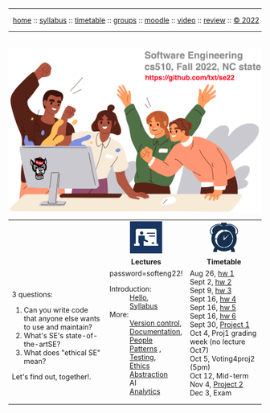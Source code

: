 <a name=top><br><hr>
<p align=center>
&nbsp;<a href="/README.md#top">home</a> ::
<a href="/docs/syllabus.md#top">syllabus</a> ::
<a href="/docs/syllabus.md#timetable">timetable</a> ::
<a href="https://docs.google.com/spreadsheets/d/1KKskduN7m1R3WYhQTLyWJgxkAvrp2UV-LEu5JWN26xo/edit#gid=0">groups</a> ::
<a href="https://moodle-courses2223.wolfware.ncsu.edu/course/view.php?id=1771">moodle</a> ::
<a href="https://ncsu.hosted.panopto.com/Panopto/Pages/Sessions/List.aspx#folderID=%22389b8ebf-2f29-4c15-8231-aee9000e3f05%22">video</a> ::
<a href="/docs/review.md">review</a> ::
<a href="/LICENSE.md#top">&copy; 2022</a>
<hr>
<br>
<a href="/README.md#top"><img align=center  width=700 src="/etc/img/banner.png"></a>


<table width="100%" border=0 align=center>
<tr>
<td width=300></td>
<td align=center xwidth=150><img src="/etc/img/lectures.gif"></td>
<td align=center width=200><img width=64 src="/etc/img/time.png"></td>
</tr>
<tr>
<td></td>
<td align=center><b>Lectures</b></td>
<td align=center><b>Timetable</b> </td>
</tr>
<tr>
<td>

3 questions:

<ol>
<li>Can you write code that anyone  else  wants to  use and maintain?</li>
<li>What's  SE's state-of-the-artSE?</li>
<li>What does "ethical SE" mean?</li>
</ol>
<p>Let's find out, together!.


</td>
<td valign=top  xwidth="100px">
password=softeng22!<br>
<!-- -------------------------------- -->
<dl>
 <dt>
    Introduction:
  </dt>
  <dd>
    <a href="/docs/hello.md">Hello</a>, <br>
    <a href="/docs/syllabus.md">Syllabus</a>
  </dd>
  <dt>
    More:
  </dt>
  <dd>
     <a href="/docs/goodrepo.md">Version control</a>,<br>
        <a href="/docs/doc.md">Documentation</a>, <br> 
      <a href="/docs/people1.md">People</a><br>
       <a href="/docs/patterns.md">Patterns</a> , <br>
    <a href="/docs/testing.md">Testing</a>, <br>     
      <a href="/docs/ethics.md">Ethics</a></br>
      <a href="/docs/abstract.md">Abstraction</a><br>
      AI<br>
    <a href="/docs/analytics.md">Analytics</a></br>
  </dd>

</dl>

<!-- -------------------------------- -->

<td valign=top>
Aug 26, <a href="/docs/hw1.md">hw 1</a><br>
Sept 2, <a href="/docs/hw2.md">hw 2</a><br>
Sept 9, <a href="/docs/hw3.md">hw 3</a><br>
Sept 16, <a href="/docs/hw4.md">hw 4</a><br>
Sept 16, <a href="/docs/hw5.md">hw 5</a><br>
Sept 16, <a href="/docs/hw6.md">hw 6</a><br>
Sept 30, <a href="/docs/proj1.md">Project 1</a><br>
    Oct 4,  Proj1 grading week (no lecture Oct7)<br>
    Oct 5,  Voting4proj2 (5pm)<br>
Oct 12, Mid-term<br>
Nov 4, <a href="/docs/proj2.md">Project 2</a><br>
Dec 3, Exam
</td>
</tr>

</table>
